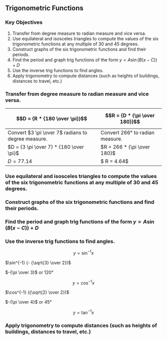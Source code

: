 ## Trigonometric Functions

### Key Objectives

1. Transfer from degree measure to radian measure and vice versa.
2. Use equilateral and isosceles triangles to compute the values of the six trigonometric functions at any multiple of 30 and 45 degrees.
3. Construct graphs of the six trigonometric functions and find their periods.
4. Find the period and graph trig functions of the form $y = A \sin(B (x - C)) + D$
5. Use the inverse trig functions to find angles.
6. Apply trigonometry to compute distances (such as heights of buildings, distances to travel, etc.)

### Transfer from degree measure to radian measure and vice versa.

| $$D = {R * {180 \over \pi}}$$                      | $$R = {D * {\pi \over 180}}$$   |
|----------------------------------------------------|---------------------------------|
| Convert $3 \pi \over 7$ radians to degree measure. | Convert 266° to radian measure. |
| $D = {3 \pi \over 7} * {180 \over \pi}$            | $R = 266 * {\pi \over 180}$     |
| $D = 77.14$                                        | $ R = 4.64$                     |


### Use equilateral and isosceles triangles to compute the values of the six trigonometric functions at any multiple of 30 and 45 degrees.



### Construct graphs of the six trigonometric functions and find their periods.

### Find the period and graph trig functions of the form $y = A \sin(B (x - C)) + D$

### Use the inverse trig functions to find angles.

$$y = \sin^{-1} x$$

$\sin^{-1} (- {\sqrt{3} \over 2})$

$-{\pi \over 3}$ or 120°

$$y = \cos^{-1} x$$

$\cos^{-1} ({\sqrt{2} \over 2})$

$-{\pi \over 4}$ or 45°

$$y = \tan^{-1} x$$

### Apply trigonometry to compute distances (such as heights of buildings, distances to travel, etc.)